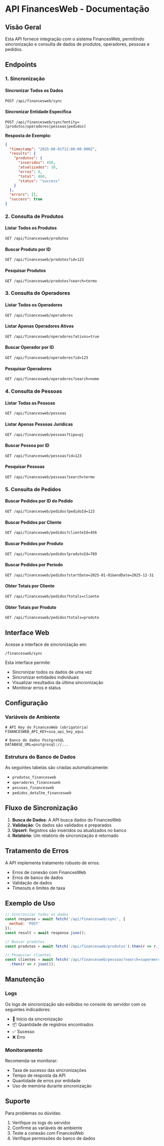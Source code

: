 # API FinancesWeb - Documentação

## Visão Geral

Esta API fornece integração com o sistema FinancesWeb, permitindo sincronização e consulta de dados de produtos, operadores, pessoas e pedidos.

## Endpoints

### 1. Sincronização

#### Sincronizar Todos os Dados
```
POST /api/financesweb/sync
```

#### Sincronizar Entidade Específica
```
POST /api/financesweb/sync?entity=[produtos|operadores|pessoas|pedidos]
```

**Resposta de Exemplo:**
```json
{
  "timestamp": "2025-08-01T12:00:00.000Z",
  "results": {
    "produtos": {
      "inseridos": 450,
      "atualizados": 10,
      "erros": 0,
      "total": 460,
      "status": "success"
    }
  },
  "errors": [],
  "success": true
}
```

### 2. Consulta de Produtos

#### Listar Todos os Produtos
```
GET /api/financesweb/produtos
```

#### Buscar Produto por ID
```
GET /api/financesweb/produtos?id=123
```

#### Pesquisar Produtos
```
GET /api/financesweb/produtos?search=termo
```

### 3. Consulta de Operadores

#### Listar Todos os Operadores
```
GET /api/financesweb/operadores
```

#### Listar Apenas Operadores Ativos
```
GET /api/financesweb/operadores?ativos=true
```

#### Buscar Operador por ID
```
GET /api/financesweb/operadores?id=123
```

#### Pesquisar Operadores
```
GET /api/financesweb/operadores?search=nome
```

### 4. Consulta de Pessoas

#### Listar Todas as Pessoas
```
GET /api/financesweb/pessoas
```

#### Listar Apenas Pessoas Jurídicas
```
GET /api/financesweb/pessoas?tipo=pj
```

#### Buscar Pessoa por ID
```
GET /api/financesweb/pessoas?id=123
```

#### Pesquisar Pessoas
```
GET /api/financesweb/pessoas?search=termo
```

### 5. Consulta de Pedidos

#### Buscar Pedidos por ID do Pedido
```
GET /api/financesweb/pedidos?pedidoId=123
```

#### Buscar Pedidos por Cliente
```
GET /api/financesweb/pedidos?clienteId=456
```

#### Buscar Pedidos por Produto
```
GET /api/financesweb/pedidos?produtoId=789
```

#### Buscar Pedidos por Período
```
GET /api/financesweb/pedidos?startDate=2025-01-01&endDate=2025-12-31
```

#### Obter Totais por Cliente
```
GET /api/financesweb/pedidos?totals=cliente
```

#### Obter Totais por Produto
```
GET /api/financesweb/pedidos?totals=produto
```

## Interface Web

Acesse a interface de sincronização em:
```
/financesweb/sync
```

Esta interface permite:
- Sincronizar todos os dados de uma vez
- Sincronizar entidades individuais
- Visualizar resultados da última sincronização
- Monitorar erros e status

## Configuração

### Variáveis de Ambiente

```env
# API Key do FinancesWeb (obrigatória)
FINANCESWEB_API_KEY=sua_api_key_aqui

# Banco de dados PostgreSQL
DATABASE_URL=postgresql://...
```

### Estrutura do Banco de Dados

As seguintes tabelas são criadas automaticamente:
- `produtos_financesweb`
- `operadores_financesweb`
- `pessoas_financesweb`
- `pedidos_detalhe_financesweb`

## Fluxo de Sincronização

1. **Busca de Dados**: A API busca dados do FinancesWeb
2. **Validação**: Os dados são validados e preparados
3. **Upsert**: Registros são inseridos ou atualizados no banco
4. **Relatório**: Um relatório de sincronização é retornado

## Tratamento de Erros

A API implementa tratamento robusto de erros:
- Erros de conexão com FinancesWeb
- Erros de banco de dados
- Validação de dados
- Timeouts e limites de taxa

## Exemplo de Uso

```javascript
// Sincronizar todos os dados
const response = await fetch('/api/financesweb/sync', {
  method: 'POST'
});
const result = await response.json();

// Buscar produtos
const produtos = await fetch('/api/financesweb/produtos').then(r => r.json());

// Pesquisar clientes
const clientes = await fetch('/api/financesweb/pessoas?search=supermercado&tipo=pj')
  .then(r => r.json());
```

## Manutenção

### Logs
Os logs de sincronização são exibidos no console do servidor com os seguintes indicadores:
- 🔄 Início da sincronização
- 📦 Quantidade de registros encontrados
- ✅ Sucesso
- ❌ Erro

### Monitoramento
Recomenda-se monitorar:
- Taxa de sucesso das sincronizações
- Tempo de resposta da API
- Quantidade de erros por entidade
- Uso de memória durante sincronização

## Suporte

Para problemas ou dúvidas:
1. Verifique os logs do servidor
2. Confirme as variáveis de ambiente
3. Teste a conexão com FinancesWeb
4. Verifique permissões do banco de dados